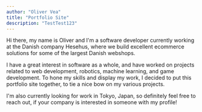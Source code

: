 ```yaml
---
author: "Oliver Vea"
title: "Portfolio Site"
description: "TestTest123" 
---
```


Hi there, my name is Oliver and I'm a software developer currently working at the Danish company Hesehus, where we build excellent ecommerce solutions for some of the largest Danish webshops.

I have a great interest in software as a whole, and have worked on projects related to web development, robotics, machine learning, and game development. To hone my skills and display my work, I decided to put this portfolio site together, to tie a nice bow on my various projects.

I'm also currently looking for work in Tokyo, Japan, so definitely feel free to reach out, if your company is interested in someone with my profile!
